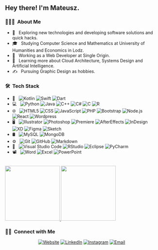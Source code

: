 
<h2> Hey there! I'm Mateusz.</h2>

<h3> 👨🏻‍💻 &nbsp;About Me </h3>

- 🤔 &nbsp; Exploring new technologies and developing software solutions and quick hacks.
- 🎓 &nbsp; Studying Computer Science and Mathematics at University of Humanities and Economics in Lodz.
- 💼 &nbsp; Working as a Web Developer at Single Origin.
- 🌱 &nbsp; Learning more about Cloud Architecture, Systems Design and Artificial Intelligence.
- ✍️ &nbsp; Pursuing Graphic Design as hobbies.

<h3> 🛠 &nbsp;Tech Stack</h3>

- 📱 &nbsp;
  ![Kotlin](https://img.shields.io/badge/Kotlin-0095D5?&style=flat&logo=kotlin&logoColor=white)
  ![Swift](https://img.shields.io/badge/Swift-FA7343?style=flat&logo=swift&logoColor=white)
  ![Dart](https://img.shields.io/badge/Dart-0175C2?style=flat&logo=dart&logoColor=white)
- 💻 &nbsp;
  ![Python](https://img.shields.io/badge/Python-3776AB?style=flat&logo=python&logoColor=white)
  ![Java](https://img.shields.io/badge/Java-ED8B00?style=flat&logo=java&logoColor=white)
  ![C++](https://img.shields.io/badge/C%2B%2B-00599C?style=flat&logo=c%2B%2B&logoColor=white)
  ![C#](https://img.shields.io/badge/C%23-239120?style=flat&logo=c-sharp&logoColor=white)
  ![C](https://img.shields.io/badge/C-00599C?style=flat&logo=c&logoColor=white)
  ![R](https://img.shields.io/badge/R-276DC3?style=flat&logo=r&logoColor=white)
- 🌐 &nbsp;
  ![HTML5](https://img.shields.io/badge/HTML-E34F26?style=flat&logo=html5&logoColor=white)
  ![CSS](https://img.shields.io/badge/CSS-1572B6?&style=flat&logo=css3&logoColor=white)
  ![JavaScript](https://img.shields.io/badge/JavaScript-F7DF1E?style=flat&logo=javascript&logoColor=black)
  ![PHP](https://img.shields.io/badge/PHP-777BB4?style=flat&logo=php&logoColor=white)
  ![Bootstrap](https://img.shields.io/badge/Bootstrap-563D7C?style=flat&logo=bootstrap&logoColor=white)
  ![Node.js](https://img.shields.io/badge/Node.js-43853D?style=flat&logo=node.js&logoColor=white)
  ![React](https://img.shields.io/badge/React-20232A?style=flat&logo=react&logoColor=61DAFB)
  ![Wordpress](https://img.shields.io/badge/-Wordpress-333333?style=flat&logo=wordpress)
- 🖥 &nbsp;
  ![Illustrator](https://img.shields.io/badge/-Ilustrator-333333?style=flat&logo=adobe-ilustrator)
  ![Photoshop](https://img.shields.io/badge/-Photoshop-333333?style=flat&logo=adobe-photoshop)
  ![Premiere](https://img.shields.io/badge/-Premiere-333333?style=flat&logo=adobe-premiere-pro)
  ![AfterEffects](https://img.shields.io/badge/-AfterEffects-333333?style=flat&logo=adobe-aftere-ffects)
  ![InDesign](https://img.shields.io/badge/-InDesign-333333?style=flat&logo=adobe-indesign)
  ![XD](https://img.shields.io/badge/-Xd-333333?style=flat&logo=adobe-xd)
  ![Figma](https://img.shields.io/badge/-Figma-333333?style=flat&logo=figma)
  ![Sketch](https://img.shields.io/badge/-Sketch-333333?style=flat&logo=sketch)
- 🛢 &nbsp;
  ![MySQL](https://img.shields.io/badge/-MySQL-333333?style=flat&logo=mysql)
  ![MongoDB](https://img.shields.io/badge/-MongoDB-333333?style=flat&logo=mongodb)
- ⚙️ &nbsp;
  ![Git](https://img.shields.io/badge/-Git-333333?style=flat&logo=git)
  ![GitHub](https://img.shields.io/badge/-GitHub-333333?style=flat&logo=github)
  ![Markdown](https://img.shields.io/badge/-Markdown-333333?style=flat&logo=markdown)
- 🔧 &nbsp;
  ![Visual Studio Code](https://img.shields.io/badge/-Visual%20Studio%20Code-333333?style=flat&logo=visual-studio-code&logoColor=007ACC)
  ![RStudio](https://img.shields.io/badge/-RStudio-333333?style=flat&logo=rstudio)
  ![Eclipse](https://img.shields.io/badge/-Eclipse-333333?style=flat&logo=eclipse-ide&logoColor=2C2255)
  ![PyCharm](https://img.shields.io/badge/-PyCharm-333333?style=flat&logo=codeblock&logoColor=2C2255)
- 📽 &nbsp;
  ![Word](https://img.shields.io/badge/-Word-333333?style=flat&logo=microsoft-word)
  ![Excel](https://img.shields.io/badge/-Excel-333333?style=flat&logo=microsoft-excel)
  ![PowerPoint](https://img.shields.io/badge/-PowerPoint-333333?style=flat&logo=microsoft-powerpoint)
<br/>

<a href="https://github.com/MWroblewsky">
  <img height="180em" src="https://github-readme-stats.vercel.app/api?username=MWroblewsky&theme=buefy&show_icons=true" />
  <img height="180em" src="https://github-readme-stats.vercel.app/api/top-langs/?username=MWroblewsky&theme=buefy&layout=compact" />
</a>

<br/>

<h3> 🤝🏻 &nbsp;Connect with Me </h3>

<p align="center">
<a href="https://www.mateuszwroblewsky.com/"><img alt="Website" src="https://img.shields.io/badge/Website-www.mateuszwroblewsky.com-blue?style=flat-square&logo=google-chrome"></a>
<a href="https://www.linkedin.com/in/mateusz-wr%C3%B3blewski-a42aba1b8/"><img alt="LinkedIn" src="https://img.shields.io/badge/LinkedIn-Mateusz%20Ernest%20Wróblewski-blue?style=flat-square&logo=linkedin"></a>
<a href="https://www.instagram.com/mewroblewsky/"><img alt="Instagram" src="https://img.shields.io/badge/Instagram-mewroblewsky-blue?style=flat-square&logo=instagram"></a>
<a href="mailto:mateuszwroblewsky@gmail.com"><img alt="Email" src="https://img.shields.io/badge/Email-mateuszwroblewsky@gmail.com-blue?style=flat-square&logo=gmail"></a>
</p>
